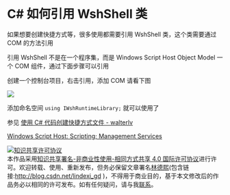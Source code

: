 # C# 如何引用 WshShell 类

如果想要创建快捷方式等，很多使用都需要引用 WshShell 类，这个类需要通过 COM 的方法引用

<!--more-->
<!-- CreateTime:2019/8/31 16:55:58 -->


引用 WshShell 不是在一个程序集，而是 Windows Script Host Object Model 一个 COM 组件，通过下面步骤可以引用

创建一个控制台项目，右击引用，添加 COM 请看下图

<!-- ![](image/C# 如何引用 WshShell 类/C# 如何引用 WshShell 类0.png) -->

![](http://cdn.lindexi.site/lindexi%2F2019319102415818)

添加命名空间 `using IWshRuntimeLibrary;` 就可以使用了

参见 [使用 C# 代码创建快捷方式文件 - walterlv](https://blog.walterlv.com/post/create-shortcut-file-using-csharp.html )

[Windows Script Host: Scripting; Management Services](https://docs.microsoft.com/en-us/previous-versions/windows/it-pro/windows-server-2003/cc784547(v%3dws.10) )

<a rel="license" href="http://creativecommons.org/licenses/by-nc-sa/4.0/"><img alt="知识共享许可协议" style="border-width:0" src="https://i.creativecommons.org/l/by-nc-sa/4.0/88x31.png" /></a><br />本作品采用<a rel="license" href="http://creativecommons.org/licenses/by-nc-sa/4.0/">知识共享署名-非商业性使用-相同方式共享 4.0 国际许可协议</a>进行许可。欢迎转载、使用、重新发布，但务必保留文章署名[林德熙](http://blog.csdn.net/lindexi_gd)(包含链接:http://blog.csdn.net/lindexi_gd )，不得用于商业目的，基于本文修改后的作品务必以相同的许可发布。如有任何疑问，请与我[联系](mailto:lindexi_gd@163.com)。
